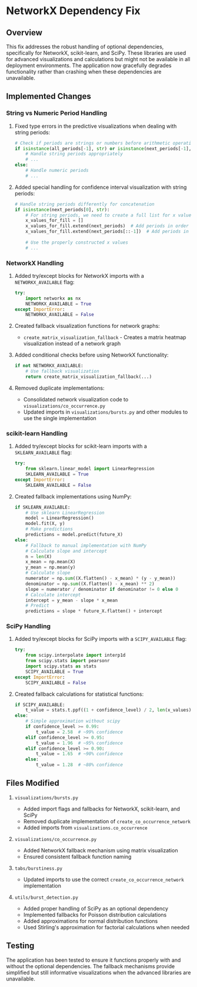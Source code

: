 # NetworkX Dependency Fix

## Overview

This fix addresses the robust handling of optional dependencies, specifically for NetworkX, scikit-learn, and SciPy. These libraries are used for advanced visualizations and calculations but might not be available in all deployment environments. The application now gracefully degrades functionality rather than crashing when these dependencies are unavailable.

## Implemented Changes

### String vs Numeric Period Handling

1. Fixed type errors in the predictive visualizations when dealing with string periods:
   ```python
   # Check if periods are strings or numbers before arithmetic operations
   if isinstance(all_periods[-1], str) or isinstance(next_periods[-1], str):
       # Handle string periods appropriately
       # ...
   else:
       # Handle numeric periods
       # ...
   ```

2. Added special handling for confidence interval visualization with string periods:
   ```python
   # Handle string periods differently for concatenation
   if isinstance(next_periods[0], str):
       # For string periods, we need to create a full list for x values
       x_values_for_fill = []
       x_values_for_fill.extend(next_periods)  # Add periods in order
       x_values_for_fill.extend(next_periods[::-1])  # Add periods in reverse order
       
       # Use the properly constructed x values
       # ...
   ```

### NetworkX Handling

1. Added try/except blocks for NetworkX imports with a `NETWORKX_AVAILABLE` flag:
   ```python
   try:
       import networkx as nx
       NETWORKX_AVAILABLE = True
   except ImportError:
       NETWORKX_AVAILABLE = False
   ```

2. Created fallback visualization functions for network graphs:
   - `create_matrix_visualization_fallback` - Creates a matrix heatmap visualization instead of a network graph

3. Added conditional checks before using NetworkX functionality:
   ```python
   if not NETWORKX_AVAILABLE:
       # Use fallback visualization
       return create_matrix_visualization_fallback(...)
   ```

4. Removed duplicate implementations:
   - Consolidated network visualization code to `visualizations/co_occurrence.py`
   - Updated imports in `visualizations/bursts.py` and other modules to use the single implementation

### scikit-learn Handling

1. Added try/except blocks for scikit-learn imports with a `SKLEARN_AVAILABLE` flag:
   ```python
   try:
       from sklearn.linear_model import LinearRegression
       SKLEARN_AVAILABLE = True
   except ImportError:
       SKLEARN_AVAILABLE = False
   ```

2. Created fallback implementations using NumPy:
   ```python
   if SKLEARN_AVAILABLE:
       # Use sklearn LinearRegression
       model = LinearRegression()
       model.fit(X, y)
       # Make predictions
       predictions = model.predict(future_X)
   else:
       # Fallback to manual implementation with NumPy
       # Calculate slope and intercept
       n = len(X)
       x_mean = np.mean(X)
       y_mean = np.mean(y)
       # Calculate slope
       numerator = np.sum((X.flatten() - x_mean) * (y - y_mean))
       denominator = np.sum((X.flatten() - x_mean) ** 2)
       slope = numerator / denominator if denominator != 0 else 0
       # Calculate intercept
       intercept = y_mean - slope * x_mean
       # Predict
       predictions = slope * future_X.flatten() + intercept
   ```

### SciPy Handling

1. Added try/except blocks for SciPy imports with a `SCIPY_AVAILABLE` flag:
   ```python
   try:
       from scipy.interpolate import interp1d
       from scipy.stats import pearsonr
       import scipy.stats as stats
       SCIPY_AVAILABLE = True
   except ImportError:
       SCIPY_AVAILABLE = False
   ```

2. Created fallback calculations for statistical functions:
   ```python
   if SCIPY_AVAILABLE:
       t_value = stats.t.ppf((1 + confidence_level) / 2, len(x_values) - 2)
   else:
       # Simple approximation without scipy
       if confidence_level >= 0.99:
           t_value = 2.58  # ~99% confidence
       elif confidence_level >= 0.95:
           t_value = 1.96  # ~95% confidence
       elif confidence_level >= 0.90:
           t_value = 1.65  # ~90% confidence
       else:
           t_value = 1.28  # ~80% confidence
   ```

## Files Modified

1. `visualizations/bursts.py`
   - Added import flags and fallbacks for NetworkX, scikit-learn, and SciPy
   - Removed duplicate implementation of `create_co_occurrence_network`
   - Added imports from `visualizations.co_occurrence`

2. `visualizations/co_occurrence.py`
   - Added NetworkX fallback mechanism using matrix visualization
   - Ensured consistent fallback function naming

3. `tabs/burstiness.py`
   - Updated imports to use the correct `create_co_occurrence_network` implementation

4. `utils/burst_detection.py`
   - Added proper handling of SciPy as an optional dependency
   - Implemented fallbacks for Poisson distribution calculations
   - Added approximations for normal distribution functions
   - Used Stirling's approximation for factorial calculations when needed

## Testing

The application has been tested to ensure it functions properly with and without the optional dependencies. The fallback mechanisms provide simplified but still informative visualizations when the advanced libraries are unavailable.